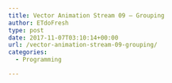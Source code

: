 ```yaml
---
title: Vector Animation Stream 09 – Grouping
author: ETdoFresh
type: post
date: 2017-11-07T03:10:14+00:00
url: /vector-animation-stream-09-grouping/
categories:
  - Programming

---
```

